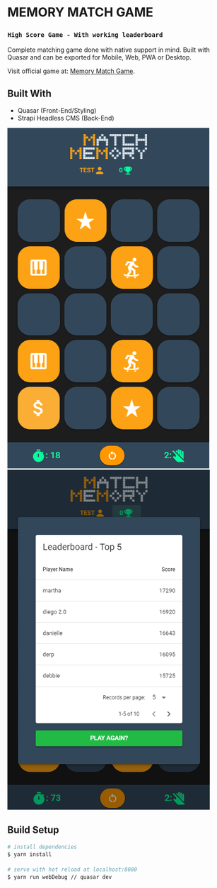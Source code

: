 # MEMORY MATCH GAME

### `High Score Game - With working leaderboard`

Complete matching game done with native support in mind. Built with Quasar and can be exported for Mobile, Web, PWA or Desktop.

Visit official game at: [Memory Match Game](https://jaimegonzalezjr.com/games/memory/).

## Built With
* Quasar (Front-End/Styling)
* Strapi Headless CMS (Back-End)

![Screenshot](https://github.com/lnsflive/MatchMemoryGame/blob/main/src/assets/ss1.png)
![Screenshot](https://github.com/lnsflive/MatchMemoryGame/blob/main/src/assets/ss2.png)

## Build Setup

```bash
# install dependencies
$ yarn install

# serve with hot reload at localhost:8080
$ yarn run webDebug // quasar dev
